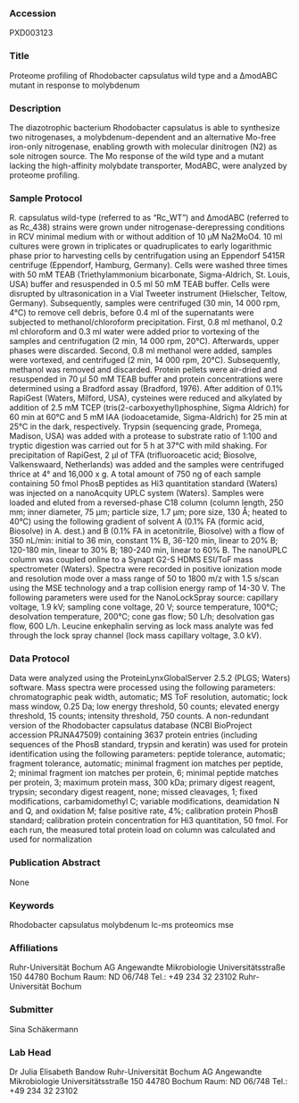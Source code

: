 ### Accession
PXD003123

### Title
Proteome profiling of Rhodobacter capsulatus wild type and a ΔmodABC mutant in response to molybdenum

### Description
The diazotrophic bacterium Rhodobacter capsulatus is able to synthesize two nitrogenases, a molybdenum-dependent and an alternative Mo-free iron-only nitrogenase, enabling growth with molecular dinitrogen (N2) as sole nitrogen source. The Mo response of the wild type and a mutant lacking the high-affinity molybdate transporter, ModABC, were analyzed by proteome profiling.

### Sample Protocol
R. capsulatus wild-type (referred to as “Rc_WT”) and ΔmodABC (referred to as Rc_438) strains were grown under nitrogenase-derepressing conditions in RCV minimal medium with or without addition of 10 µM Na2MoO4. 10 ml cultures were grown in triplicates or quadruplicates to early logarithmic phase prior to harvesting cells by centrifugation using an Eppendorf 5415R centrifuge (Eppendorf, Hamburg, Germany). Cells were washed three times with 50 mM TEAB (Triethylammonium bicarbonate, Sigma-Aldrich, St. Louis, USA) buffer and resuspended in 0.5 ml 50 mM TEAB buffer. Cells were disrupted by ultrasonication in a Vial Tweeter instrument (Hielscher, Teltow, Germany). Subsequently, samples were centrifuged (30 min, 14 000 rpm, 4°C) to remove cell debris, before 0.4 ml of the supernatants were subjected to methanol/chloroform precipitation. First, 0.8 ml methanol, 0.2 ml chloroform and 0.3 ml water were added prior to vortexing of the samples and centrifugation (2 min, 14 000 rpm, 20°C). Afterwards, upper phases were discarded. Second, 0.8 ml methanol were added, samples were vortexed, and centrifuged (2 min, 14 000 rpm, 20°C). Subsequently, methanol was removed and discarded. Protein pellets were air-dried and resuspended in 70 µl 50 mM TEAB buffer and protein concentrations were determined using a Bradford assay (Bradford, 1976). After addition of 0.1% RapiGest (Waters, Milford, USA), cysteines were reduced and alkylated by addition of 2.5 mM TCEP (tris(2-carboxyethyl)phosphine, Sigma Aldrich) for 60 min at 60°C and 5 mM IAA (iodoacetamide, Sigma-Aldrich) for 25 min at 25°C in the dark, respectively. Trypsin (sequencing grade, Promega, Madison, USA) was added with a protease to substrate ratio of 1:100 and tryptic digestion was carried out for 5 h at 37°C with mild shaking. For precipitation of RapiGest, 2 µl of TFA (trifluoroacetic acid; Biosolve, Valkenswaard, Netherlands) was added and the samples were centrifuged thrice at 4° and 16,000 x g. A total amount of 750 ng of each sample containing 50 fmol PhosB peptides as Hi3 quantitation standard (Waters) was injected on a nanoAcquity UPLC system (Waters). Samples were loaded and eluted from a reversed-phase C18 column (column length, 250 mm; inner diameter, 75 µm; particle size, 1.7 µm; pore size, 130 Å; heated to 40°C) using the following gradient of solvent A (0.1% FA (formic acid, Biosolve) in A. dest.) and B (0.1% FA in acetonitrile, Biosolve) with a flow of 350 nL/min: initial to 36 min, constant 1% B, 36-120 min, linear to 20% B; 120-180 min, linear to 30% B; 180-240 min, linear to 60% B. The nanoUPLC column was coupled online to a Synapt G2-S HDMS ESI/ToF mass spectrometer (Waters). Spectra were recorded in positive ionization mode and resolution mode over a mass range of 50 to 1800 m/z with 1.5 s/scan using the MSE technology and a trap collision energy ramp of 14-30 V. The following parameters were used for the NanoLockSpray source: capillary voltage, 1.9 kV; sampling cone voltage, 20 V; source temperature, 100°C; desolvation temperature, 200°C; cone gas flow; 50 L/h; desolvation gas flow, 600 L/h. Leucine enkephalin serving as lock mass analyte was fed through the lock spray channel (lock mass capillary voltage, 3.0 kV).

### Data Protocol
Data were analyzed using the ProteinLynxGlobalServer 2.5.2 (PLGS; Waters) software. Mass spectra were processed using the following parameters: chromatographic peak width, automatic; MS ToF resolution, automatic; lock mass window, 0.25 Da; low energy threshold, 50 counts; elevated energy threshold, 15 counts; intensity threshold, 750 counts. A non-redundant version of the Rhodobacter capsulatus database (NCBI BioProject accession PRJNA47509) containing 3637 protein entries (including sequences of the PhosB standard, trypsin and keratin) was used for protein identification using the following parameters: peptide tolerance, automatic; fragment tolerance, automatic; minimal fragment ion matches per peptide, 2; minimal fragment ion matches per protein, 6; minimal peptide matches per protein, 3; maximum protein mass, 300 kDa; primary digest reagent, trypsin; secondary digest reagent, none; missed cleavages, 1; fixed modifications, carbamidomethyl C; variable modifications, deamidation N and Q, and oxidation M; false positive rate, 4%; calibration protein PhosB standard; calibration protein concentration for Hi3 quantitation, 50 fmol. For each run, the measured total protein load on column was calculated and used for normalization

### Publication Abstract
None

### Keywords
Rhodobacter capsulatus molybdenum lc-ms proteomics mse

### Affiliations
Ruhr-Universität Bochum AG Angewandte Mikrobiologie Universitätsstraße 150 44780 Bochum Raum: ND 06/748 Tel.: +49 234 32 23102
Ruhr-Universität Bochum

### Submitter
Sina Schäkermann

### Lab Head
Dr Julia Elisabeth Bandow
Ruhr-Universität Bochum AG Angewandte Mikrobiologie Universitätsstraße 150 44780 Bochum Raum: ND 06/748 Tel.: +49 234 32 23102



